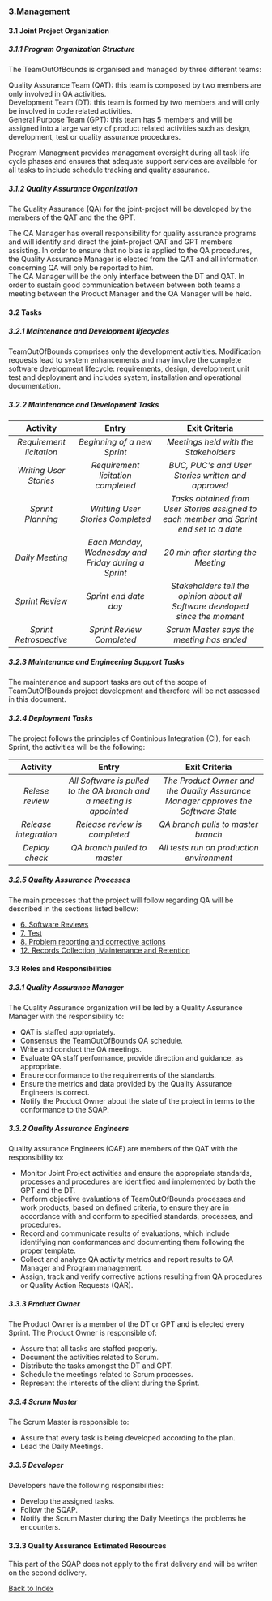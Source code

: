 
### 3.Management
#### 3.1 Joint Project Organization

##### 3.1.1 Program Organization Structure

The TeamOutOfBounds is organised and managed by three different teams:

Quality Assurance Team (QAT): this team is composed by two members are only 
involved in QA activities. \
Development Team (DT): this team is formed by two members and will only 
be involved in code related activities. \
General Purpose Team (GPT): this team has 5 members and will be assigned 
into a large variety of product related activities such as design, development,
test or quality assurance procedures.

Program Managment provides management oversight during all task life cycle 
phases and ensures that adequate support services are available for all 
tasks to include schedule tracking and quality assurance.


##### 3.1.2 Quality Assurance Organization

The Quality Assurance (QA) for the joint-project will be developed by the 
members of the QAT and the the GPT. 

The QA Manager has overall responsibility for quality assurance programs
 and will identify and direct the joint-project QAT and GPT members assisting.
 In order to ensure that no bias is applied to the QA procedures, the 
Quality Assurance Manager is elected from the QAT and all information 
concerning QA will only be reported to him. \
The QA Manager will be the only interface between the DT and QAT. In order 
to sustain good communication between between both teams a meeting between 
the Product Manager and the QA Manager will be held.


#### 3.2 Tasks

##### 3.2.1 Maintenance and Development lifecycles

TeamOutOfBounds comprises only the development activities. Modification 
requests lead to system enhancements and may involve the complete software 
development lifecycle: requirements, design, development,unit test and 
deployment and includes system, installation and operational documentation.


##### 3.2.2 Maintenance and Development Tasks

| Activity     | Entry        | Exit Criteria |
|:--------------:|:------------:|:-------------:|
| _Requirement licitation_ | _Beginning of a new Sprint_ | _Meetings held with the Stakeholders_ |
| _Writing User Stories_ | _Requirement licitation completed_ | _BUC, PUC's and User Stories written and approved_ |
| _Sprint Planning_ | _Writting User Stories Completed_ | _Tasks obtained from User Stories assigned to each member and Sprint end set to a date_ |
| _Daily Meeting_ | _Each Monday, Wednesday and Friday during a Sprint_| _20 min after starting the Meeting_|
| _Sprint Review_ | _Sprint end date day_ | _Stakeholders tell the opinion about all Software developed since the moment_ |
| _Sprint Retrospective_| _Sprint Review Completed_ | _Scrum Master says the meeting has ended_ |

##### 3.2.3 Maintenance and Engineering Support Tasks

The maintenance and support tasks are out of the scope of TeamOutOfBounds
project development and therefore will be not assessed in this document.


##### 3.2.4 Deployment Tasks

The project follows the principles of Continious Integration (CI), for each\
Sprint, the activities will be the following:

| Activity     | Entry        | Exit Criteria |
|:--------------:|:------------:|:-------------:|
| _Relese review_  | _All Software is pulled to the QA branch and a meeting is appointed_ | _The Product Owner and the Quality Assurance Manager approves the Software State_ |
| _Release integration_| _Release review is completed_| _QA branch pulls to master branch_|
|_Deploy check_|_QA branch pulled to master_|_All tests run on production environment_|



##### 3.2.5 Quality Assurance Processes

The main processes that the project will follow regarding QA will be 
described in the sections listed bellow:
* [6. Software Reviews](./Software-reviews.md)
* [7. Test](./Test.md)
* [8. Problem reporting and corrective actions](./Problem-reporting-and-corrective-actions.md)
* [12. Records Collection, Maintenance and Retention](./Records-collections-maintenance-and-retention.md)

#### 3.3 Roles and Responsibilities

##### 3.3.1 Quality Assurance Manager

The Quality Assurance organization will be led by a Quality Assurance Manager
with the responsibility to:
* QAT is staffed appropriately.
* Consensus the TeamOutOfBounds QA schedule.
* Write and conduct the QA meetings.  
* Evaluate QA staff performance, provide direction and guidance, as appropriate.
* Ensure conformance to the requirements of the standards.
* Ensure the metrics and data provided by the Quality Assurance Engineers
is correct.
* Notify the Product Owner about the state of the project in terms to 
the conformance to the SQAP.    


##### 3.3.2 Quality Assurance Engineers

Quality assurance Engineers (QAE) are members of the QAT with the responsibility 
to:

* Monitor Joint Project activities and ensure the appropriate standards,
 processes and procedures are identified and implemented by both the GPT
  and the DT.
* Perform objective evaluations of TeamOutOfBounds processes and work products, 
based on defined criteria, to ensure they are in accordance with and 
conform to specified standards, processes, and procedures.
* Record and communicate results of evaluations, which include identifying 
non conformances and documenting them following the proper template. 
* Collect and analyze QA activity metrics and report results to QA Manager 
and Program management.
* Assign, track and verify corrective actions resulting from QA procedures 
or Quality Action Requests (QAR).

##### 3.3.3 Product Owner

The Product Owner is a member of the DT or GPT and is elected every Sprint. The
Product Owner is responsible of:

* Assure that all tasks are staffed properly.
* Document the activities related to Scrum.
* Distribute the tasks amongst the DT and GPT.
* Schedule the meetings related to Scrum processes.
* Represent the interests of the client during the Sprint.

##### 3.3.4 Scrum Master

The Scrum Master is responsible to:

* Assure that every task is being developed according to the plan.
* Lead the Daily Meetings.

##### 3.3.5 Developer

Developers have the following responsibilities:

* Develop the assigned tasks.
* Follow the SQAP.
* Notify the Scrum Master during the Daily Meetings the problems he encounters.


#### 3.3.3 Quality Assurance Estimated Resources

This part of the SQAP does not apply to the first delivery and will be writen
on the second delivery.

[Back to Index](./index.md)